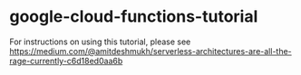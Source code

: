 # google-cloud-functions-tutorial

For instructions on using this tutorial, please see https://medium.com/@amitdeshmukh/serverless-architectures-are-all-the-rage-currently-c6d18ed0aa6b
